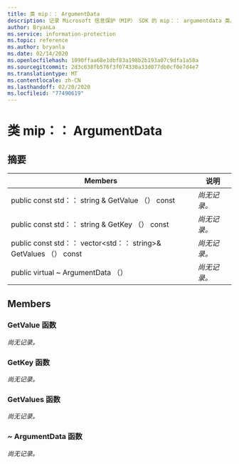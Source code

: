 ```yaml
---
title: 类 mip：： ArgumentData
description: 记录 Microsoft 信息保护（MIP） SDK 的 mip：： argumentdata 类。
author: BryanLa
ms.service: information-protection
ms.topic: reference
ms.author: bryanla
ms.date: 02/14/2020
ms.openlocfilehash: 1090ffaa68e1dbf83a198b2b193a07c9dfa1a58a
ms.sourcegitcommit: 2d3c638fb576f3f074330a33d077db0cf0e7d4e7
ms.translationtype: MT
ms.contentlocale: zh-CN
ms.lasthandoff: 02/20/2020
ms.locfileid: "77490619"
---
```

# <a name="class-mipargumentdata"></a>类 mip：： ArgumentData 
  
## <a name="summary"></a>摘要
 Members                        | 说明                                
--------------------------------|---------------------------------------------
public const std：： string & GetValue （） const  | _尚无记录。_
public const std：： string & GetKey （） const  | _尚无记录。_
public const std：： vector\<std：： string\>& GetValues （） const  | _尚无记录。_
public virtual ~ ArgumentData （）  | _尚无记录。_
  
## <a name="members"></a>Members
  
### <a name="getvalue-function"></a>GetValue 函数
_尚无记录。_

  
### <a name="getkey-function"></a>GetKey 函数
_尚无记录。_

  
### <a name="getvalues-function"></a>GetValues 函数
_尚无记录。_

  
### <a name="argumentdata-function"></a>~ ArgumentData 函数
_尚无记录。_
